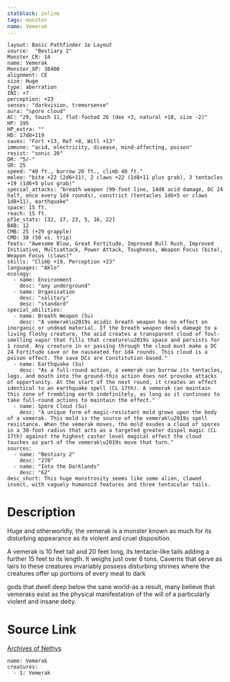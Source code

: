 ```yaml
---
statblock: inline
tags: monster
name: Vemerak
---
```

```statblock
layout: Basic Pathfinder 1e Layout
source:  "Bestiary 2"
Monster_CR: 14
name: Vemerak
Monster_XP: 38400
alignment: CE
size: Huge
type: aberration
INI: +7
perception: +23
senses: "darkvision, tremorsense"
aura: "spore cloud"
AC: "29, touch 11, flat-footed 26 (dex +3, natural +18, size -2)"
HP: 195
HP_extra: ""
HD: 17d8+119
saves: "Fort +13, Ref +8, Will +13"
immune: "acid, electricity, disease, mind-affecting, poison"
resist: "sonic 20"
DR: "5/-"
SR: 25
speed: "40 ft., burrow 20 ft., climb 40 ft."
melee: "bite +22 (2d6+11), 2 claws +22 (1d8+11 plus grab), 3 tentacles +19 (1d6+5 plus grab)"
special_attacks: "breath weapon (90-foot line, 14d8 acid damage, DC 24 half, once every 1d4 rounds), constrict (tentacles 1d6+5 or claws 1d8+11), earthquake"
space: 15 ft.
reach: 15 ft.
pf1e_stats: [32, 17, 23, 5, 16, 22]
BAB: 12
CMB: 25 (+29 grapple)
CMD: 38 (50 vs. trip)
feats: "Awesome Blow, Great Fortitude, Improved Bull Rush, Improved Initiative, Multiattack, Power Attack, Toughness, Weapon Focus (bite), Weapon Focus (claws)"
skills: "Climb +19, Perception +23"
languages: "Aklo"
ecology:
  - name: Environment
    desc: "any underground"
  - name: Organisation
    desc: "solitary"
    desc: "standard"
special_abilities:
  - name: Breath Weapon (Su)
    desc: "A vemerak\u2019s acidic breath weapon has no effect on inorganic or undead material. If the breath weapon deals damage to a living fleshy creature, the acid creates a transparent cloud of foul-smelling vapor that fills that creature\u2019s space and persists for 1 round. Any creature in or passing through the cloud must make a DC 24 Fortitude save or be nauseated for 1d4 rounds. This cloud is a poison effect. The save DCs are Constitution-based."
  - name: Earthquake (Su)
    desc: "As a full-round action, a vemerak can burrow its tentacles, legs, and mouth into the ground-this action does not provoke attacks of opportunity. At the start of the next round, it creates an effect identical to an earthquake spell (CL 17th). A vemerak can maintain this zone of trembling earth indefinitely, as long as it continues to take full-round actions to maintain the effect."
  - name: Spore Cloud (Su)
    desc: "A unique form of magic-resistant mold grows upon the body of a vemerak. This mold is the source of the vemerak\u2019s spell resistance. When the vemerak moves, the mold exudes a cloud of spores in a 30-foot radius that acts as a targeted greater dispel magic (CL 17th) against the highest caster level magical effect the cloud touches as part of the vemerak\u2019s move that turn."
sources:
  - name: "Bestiary 2"
    desc: "278"
  - name: "Into the Darklands"
    desc: "62"
desc_short: This huge monstrosity seems like some alien, clawed insect, with vaguely humanoid features and three tentacular tails.
```
# Description
Huge and otherworldly, the vemerak is a monster known as much for its disturbing appearance as its violent and cruel disposition.

A vemerak is 10 feet tall and 20 feet long, its tentacle-like tails adding a further 15 feet to its length. It weighs just over 6 tons. Caverns that serve as lairs to these creatures invariably possess disturbing shrines where the creatures offer up portions of every meal to dark 

gods that dwell deep below the sane world-as a result, many believe that vemeraks exist as the physical manifestation of the will of a particularly violent and insane deity.
# Source Link
[Archives of Nethys](https://aonprd.com/MonsterDisplay.aspx?ItemName=Vemerak)
```encounter-table
name: Vemerak
creatures:
  - 1: Vemerak
```
